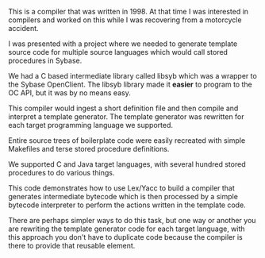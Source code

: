 This is a compiler that was written in 1998.  At that time I was interested in
compilers and worked on this while I was recovering from a motorcycle accident.

I was presented with a project where we needed to generate template source code
for multiple source languages which would call stored procedures in Sybase.

We had a C based intermediate library called libsyb which was a wrapper to the
Sybase OpenClient.  The libsyb library made it __easier__ to program to the OC
API, but it was by no means easy.

This compiler would ingest a short definition file and then compile
and interpret a template generator.  The template generator was rewritten for
each target programming language we supported.

Entire source trees of boilerplate code were easily recreated with simple
Makefiles and terse stored procedure definitions.

We supported C and Java target languages, with several hundred stored
procedures to do various things.

This code demonstrates how to use Lex/Yacc to build a compiler that generates
intermediate bytecode which is then processed by a simple bytecode interpreter
to perform the actions written in the template code.

There are perhaps simpler ways to do this task, but one way or another you are
rewriting the template generator code for each target language, with this
approach you don't have to duplicate code because the compiler is there to
provide that reusable element.

